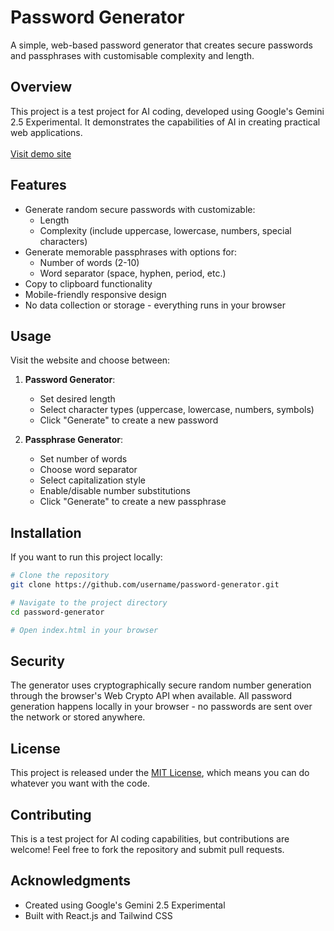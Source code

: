 # Password Generator

A simple, web-based password generator that creates secure passwords and passphrases with customisable complexity and length.

## Overview

This project is a test project for AI coding, developed using Google's Gemini 2.5 Experimental. It demonstrates the capabilities of AI in creating practical web applications. </br>
</br>
[Visit demo site](https://web-psword-gen.netlify.app/)
## Features

- Generate random secure passwords with customizable:
  - Length
  - Complexity (include uppercase, lowercase, numbers, special characters)
- Generate memorable passphrases with options for:
  - Number of words (2-10)
  - Word separator (space, hyphen, period, etc.)
- Copy to clipboard functionality
- Mobile-friendly responsive design
- No data collection or storage - everything runs in your browser

## Usage

Visit the website and choose between:

1. **Password Generator**:
   - Set desired length
   - Select character types (uppercase, lowercase, numbers, symbols)
   - Click "Generate" to create a new password

2. **Passphrase Generator**:
   - Set number of words
   - Choose word separator
   - Select capitalization style
   - Enable/disable number substitutions
   - Click "Generate" to create a new passphrase

## Installation

If you want to run this project locally:

```bash
# Clone the repository
git clone https://github.com/username/password-generator.git

# Navigate to the project directory
cd password-generator

# Open index.html in your browser
```

## Security

The generator uses cryptographically secure random number generation through the browser's Web Crypto API when available. All password generation happens locally in your browser - no passwords are sent over the network or stored anywhere.

## License

This project is released under the [MIT License](LICENSE), which means you can do whatever you want with the code.

## Contributing

This is a test project for AI coding capabilities, but contributions are welcome! Feel free to fork the repository and submit pull requests.

## Acknowledgments

- Created using Google's Gemini 2.5 Experimental
- Built with React.js and Tailwind CSS
